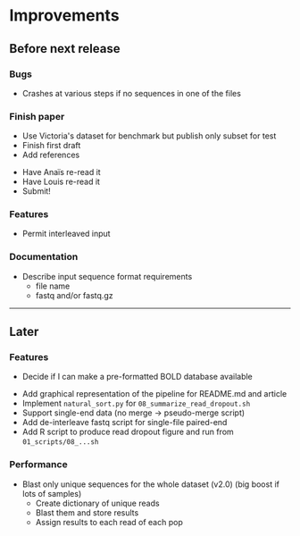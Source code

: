 # Improvements

## Before next release

### Bugs
+ Crashes at various steps if no sequences in one of the files

### Finish paper
+ Use Victoria's dataset for benchmark but publish only subset for test
+ Finish first draft
+ Add references
- Have Anaïs re-read it
- Have Louis re-read it
- Submit!

### Features
+ Permit interleaved input

### Documentation
+ Describe input sequence format requirements
  - file name
  - fastq and/or fastq.gz

---

## Later

### Features
+ Decide if I can make a pre-formatted BOLD database available
- Add graphical representation of the pipeline for README.md and article
- Implement `natural_sort.py` for `08_summarize_read_dropout.sh`
- Support single-end data (no merge -> pseudo-merge script)
- Add de-interleave fastq script for single-file paired-end
- Add R script to produce read dropout figure and run from `01_scripts/08_...sh`

### Performance
- Blast only unique sequences for the whole dataset (v2.0)
  (big boost if lots of samples)
  - Create dictionary of unique reads
  - Blast them and store results
  - Assign results to each read of each pop
